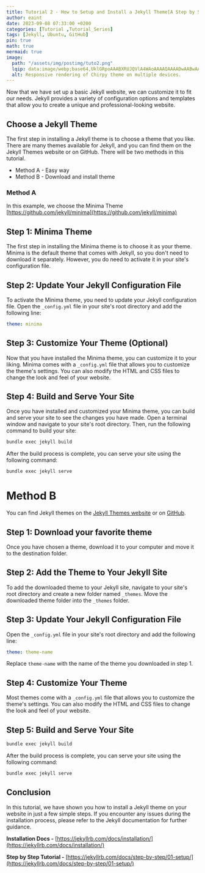```yaml
---
title: Tutorial 2 - How to Setup and Install a Jekyll Theme[A Step by Step Tutorial]
author: eaint
date: 2023-09-08 07:33:00 +0200
categories: [Tutorial ,Tutorial_Series]
tags: [Jekyll, Ubuntu, GitHub]
pin: true
math: true
mermaid: true
image:
  path: "/assets/img/postimg/tuto2.png"
  lqip: data:image/webp;base64,UklGRpoAAABXRUJQVlA4WAoAAAAQAAAADwAABwAAQUxQSDIAAAARL0AmbZurmr57yyIiqE8oiG0bejIYEQTgqiDA9vqnsUSI6H+oAERp2HZ65qP/VIAWAFZQOCBCAAAA8AEAnQEqEAAIAAVAfCWkAALp8sF8rgRgAP7o9FDvMCkMde9PK7euH5M1m6VWoDXf2FkP3BqV0ZYbO6NA/VFIAAAA
  alt: Responsive rendering of Chirpy theme on multiple devices.
---
```


Now that we have set up a basic Jekyll website, we can customize it to fit our needs. Jekyll provides a variety of configuration options and templates that allow you to create a unique and professional-looking website.

## Choose a Jekyll Theme

The first step in installing a Jekyll theme is to choose a theme that you like. There are many themes available for Jekyll, and you can find them on the Jekyll Themes website or on GitHub. There will be two methods in this tutorial.

- Method A - Easy way
- Method B - Download and install theme

### Method A

In this example, we choose the Minima Theme   [https://github.com/jekyll/minima](https://github.com/jekyll/minima)

## Step 1: Minima Theme

The first step in installing the Minima theme is to choose it as your theme. Minima is the default theme that comes with Jekyll, so you don't need to download it separately. However, you do need to activate it in your site's configuration file.

## Step 2: Update Your Jekyll Configuration File

To activate the Minima theme, you need to update your Jekyll configuration file. Open the `_config.yml` file in your site's root directory and add the following line:

```yaml
theme: minima

```

## Step 3: Customize Your Theme (Optional)

Now that you have installed the Minima theme, you can customize it to your liking. Minima comes with a `_config.yml` file that allows you to customize the theme's settings. You can also modify the HTML and CSS files to change the look and feel of your website.

## Step 4: Build and Serve Your Site

Once you have installed and customized your Minima theme, you can build and serve your site to see the changes you have made. Open a terminal window and navigate to your site's root directory. Then, run the following command to build your site:

```bash
bundle exec jekyll build

```

After the build process is complete, you can serve your site using the following command:

```bash
bundle exec jekyll serve

```

# Method B

You can find Jekyll themes on the [Jekyll Themes website](https://jekyllthemes.io/) or on [GitHub](https://github.com/topics/jekyll-theme).

## Step 1: Download your favorite theme

Once you have chosen a theme, download it to your computer and move it to the destination folder.

## Step 2: Add the Theme to Your Jekyll Site

To add the downloaded theme to your Jekyll site, navigate to your site's root directory and create a new folder named `_themes`. Move the downloaded theme folder into the `_themes` folder.

## Step 3: Update Your Jekyll Configuration File

Open the `_config.yml` file in your site's root directory and add the following line:

```yaml
theme: theme-name

```

Replace `theme-name` with the name of the theme you downloaded in step 1.

## Step 4: Customize Your Theme

Most themes come with a `_config.yml` file that allows you to customize the theme's settings. You can also modify the HTML and CSS files to change the look and feel of your website.

## Step 5: Build and Serve Your Site

```bash
bundle exec jekyll build

```

After the build process is complete, you can serve your site using the following command:

```bash
bundle exec jekyll serve

```

## Conclusion

In this tutorial, we have shown you how to install a Jekyll theme on your website in just a few simple steps. If you encounter any issues during the installation process, please refer to the Jekyll documentation for further guidance.

**Installation Docs -** [https://jekyllrb.com/docs/installation/](https://jekyllrb.com/docs/installation/)

**Step by Step Tutorial -** [https://jekyllrb.com/docs/step-by-step/01-setup/](https://jekyllrb.com/docs/step-by-step/01-setup/)